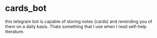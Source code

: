 # cards_bot
this telegram bot is capable of storing notes (cards) and reminding you of them on a daily basis. Thats something that I use when I read self-help literature.
